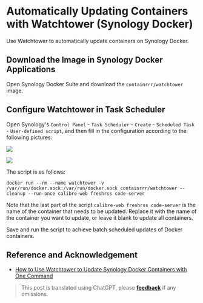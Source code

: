 # Automatically Updating Containers with Watchtower (Synology Docker)

Use Watchtower to automatically update containers on Synology Docker.

## Download the Image in Synology Docker Applications

Open Synology Docker Suite and download the `containrrr/watchtower` image.

## Configure Watchtower in Task Scheduler

Open Synology's `Control Panel` - `Task Scheduler` - `Create` - `Scheduled Task` - `User-defined script`, and then fill in the configuration according to the following pictures:

![](https://f004.backblazeb2.com/file/wiki-media/img/202301092319956.png)

![](https://f004.backblazeb2.com/file/wiki-media/img/202301092321592.png)

The script is as follows:

```shell
docker run --rm --name watchtower -v /var/run/docker.sock:/var/run/docker.sock containrrr/watchtower --cleanup --run-once calibre-web freshrss code-server
```

Note that the last part of the script `calibre-web freshrss code-server` is the name of the container that needs to be updated. Replace it with the name of the container you want to update, or leave it blank to update all containers.

Save and run the script to achieve batch scheduled updates of Docker containers.

## Reference and Acknowledgement

- [How to Use Watchtower to Update Synology Docker Containers with One Command](https://post.smzdm.com/p/awzggnqp/)

> This post is translated using ChatGPT, please [**feedback**](https://github.com/linyuxuanlin/Wiki_MkDocs/issues/new) if any omissions.